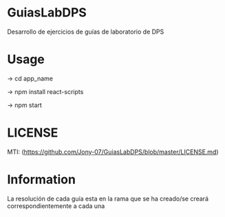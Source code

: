 # GuiasLabDPS
Desarrollo de ejercicios de guías de laboratorio de DPS

# Usage 

-> cd app_name

-> npm install react-scripts

-> npm start

# LICENSE

MTI: (https://github.com/Jony-07/GuiasLabDPS/blob/master/LICENSE.md)

# Information

La resolución de cada guía esta en la rama que se ha creado/se creará correspondientemente a cada una
